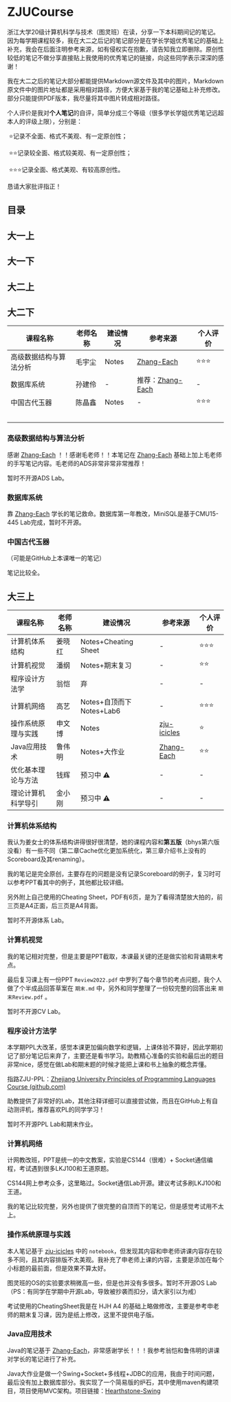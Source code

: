 # ZJUCourse

浙江大学20级计算机科学与技术（图灵班）在读，分享一下本科期间记的笔记。因为每学期课程较多，我在大二之后记的笔记部分是在学长学姐优秀笔记的基础上补充，我会在后面注明参考来源，如有侵权实在抱歉，请告知我立即删除。原创性较低的笔记不做分享直接贴上我使用的优秀笔记的链接，向这些同学表示深深的感谢！

我在大二之后的笔记大部分都能提供Markdown源文件及其中的图片，Markdown原文件中的图片地址都是采用相对路径，方便大家基于我的笔记基础上补充修改。部分只能提供PDF版本，我尽量将其中图片转成相对路径。

个人评价是我对**个人笔记**的自评，简单分成三个等级（很多学长学姐优秀笔记远超本人的评级上限），分别是：

​	:star:记录不全面、格式不美观、有一定原创性；

​	:star::star:记录较全面、格式较美观、有一定原创性；

​	:star::star::star:记录全面、格式美观、有较高原创性。

恳请大家批评指正！

## 目录



## 大一上

## 大一下

## 大二上

## 大二下

| 课程名称               | 老师名称 | 建设情况 | 参考来源                                                     | 个人评价           |
| ---------------------- | -------- | -------- | ------------------------------------------------------------ | ------------------ |
| 高级数据结构与算法分析 | 毛宇尘   | Notes    | [Zhang-Each](https://github.com/Zhang-Each/CourseNoteOfZJUSE/blob/master/ADS高级数据结构与算法分析/ADS-Review.md) | :star::star::star: |
| 数据库系统             | 孙建伶   | -        | 推荐：[Zhang-Each](https://github.com/Zhang-Each/CourseNoteOfZJUSE/tree/master/DBS数据库系统) | -                  |
| 中国古代玉器           | 陈晶鑫   | Notes    | -                                                            | :star::star::star: |
|                        |          |          |                                                              |                    |
|                        |          |          |                                                              |                    |
|                        |          |          |                                                              |                    |
|                        |          |          |                                                              |                    |
|                        |          |          |                                                              |                    |

### 高级数据结构与算法分析

感谢 [Zhang-Each](https://github.com/Zhang-Each/CourseNoteOfZJUSE/blob/master/ADS高级数据结构与算法分析/ADS-Review.md) ！！感谢毛老师！！本笔记在 [Zhang-Each](https://github.com/Zhang-Each/CourseNoteOfZJUSE/blob/master/ADS高级数据结构与算法分析/ADS-Review.md) 基础上加上毛老师的手写笔记内容。毛老师的ADS非常非常非常推荐！

暂时不开源ADS Lab。

### 数据库系统

靠 [Zhang-Each](https://github.com/Zhang-Each/CourseNoteOfZJUSE/tree/master/DBS数据库系统) 学长的笔记救命。数据库第一年教改，MiniSQL是基于CMU15-445 Lab完成，暂时不开源。

### 中国古代玉器

（可能是GitHub上本课唯一的笔记）

笔记比较全。

## 大三上

| 课程名称           | 老师名称 | 建设情况                 | 参考来源                                                     | 个人评价           |
| ------------------ | -------- | ------------------------ | ------------------------------------------------------------ | ------------------ |
| 计算机体系结构     | 姜晓红   | Notes+Cheating Sheet     | -                                                            | :star::star::star: |
| 计算机视觉         | 潘纲     | Notes+期末复习           | -                                                            | :star::star:       |
| 程序设计方法学     | 翁恺     | 弃                       | -                                                            | -                  |
| 计算机网络         | 高艺     | Notes+自顶而下Notes+Lab6 | -                                                            | :star::star::star: |
| 操作系统原理与实践 | 申文博   | Notes                    | [zju-icicles](https://github.com/QSCTech/zju-icicles/tree/master/操作系统) | :star:             |
| Java应用技术       | 鲁伟明   | Notes+大作业             | [Zhang-Each](https://github.com/Zhang-Each/CourseNoteOfZJUSE/tree/master/Java应用技术) | :star::star:       |
| 优化基本理论与方法 | 钱辉     | 预习中 :warning:         | -                                                            | -                  |
| 理论计算机科学导引 | 金小刚   | 预习中 :warning:         | -                                                            | -                  |

### 计算机体系结构

我认为姜女士的体系结构讲得很好很清楚，她的课程内容和**第五版**（bhys第六版没看）有一些不同（第二章Cache优化更加系统化，第三章介绍书上没有的Scoreboard及其renaming）。

我的笔记是完全原创，主要存在的问题是没有记录Scoreboard的例子，复习时可以参考PPT看其中的例子，其他都比较详细。

另外附上自己使用的Cheating Sheet，PDF有6页，是为了看得清楚放大拍的，前三页是A4正面，后三页是A4背面。

暂时不开源体系 Lab。

### 计算机视觉

我的笔记相对完整，但是主要是PPT截取，本课最关键的还是做实验和背诵期末考点。

最后复习课上有一份PPT `Review2022.pdf` 中罗列了每个章节的考点问题，我个人做了个半成品回答草案在 `期末.md` 中，另外和同学整理了一份较完整的回答出来 `期末Review.pdf` 。

暂时不开源CV Lab。

### 程序设计方法学

本学期PPL大改革，感觉本课更加偏向数学和逻辑，上课体验不算好，因此学期初记了部分笔记后来弃了，主要还是看书学习。助教精心准备的实验和最后出的题目非常nice，感觉在做Lab和期末题的时候才能把上课和书上抽象的概念弄懂。

指路ZJU-PPL：[Zhejiang University Principles of Programming Languages Course (github.com)](https://github.com/ZJU-PPL)

助教提供了非常好的Lab，其他注释详细可以直接尝试做，而且在GitHub上有自动测评机，推荐喜欢PL的同学学习！

暂时不开源PPL Lab和期末作业。

### 计算机网络

计网教改班，PPT是统一的中文教案，实验是CS144（很难）+ Socket通信编程，考试遇到很多LKJ100和王道原题。

CS144网上参考众多，这里略过。Socket通信Lab开源。建议考试多刷LKJ100和王道。

我的笔记比较完整，另外也提供了很完整的自顶而下的笔记，但是感觉考试用不太上。

### 操作系统原理与实践

本人笔记基于 [zju-icicles](https://github.com/QSCTech/zju-icicles/tree/master/操作系统) 中的 `notebook`，但发现其内容和申老师讲课内容存在较多不同，且其内容排版不太美观。我补充了申老师上课的内容，主要是添加在每个小标题的最前面，但是效果不算太好。

图灵班的OS的实验要求稍微高一些，但是也并没有多很多。暂时不开源OS Lab（PS：有同学在学期中开源Lab，导致被抄袭而扣分，请大家引以为戒）

考试使用的CheatingSheet我是在 HJH A4 的基础上略做修改，主要是参考申老师的期末复习课，因为是纸上修改，这里不提供电子版。

### Java应用技术

Java的笔记基于 [Zhang-Each](https://github.com/Zhang-Each/CourseNoteOfZJUSE/tree/master/Java应用技术)，非常感谢学长！！！我参考翁恺和鲁伟明的讲课对学长的笔记进行了补充。

Java大作业是做一个Swing+Socket+多线程+JDBC的应用，我由于时间问题，最后没有加上数据库部分。我实现了一个简易版的炉石，其中使用maven构建项目，项目使用MVC架构。项目链接：[Hearthstone-Swing](https://github.com/CSWellesSun/Hearthstone-Swing)
